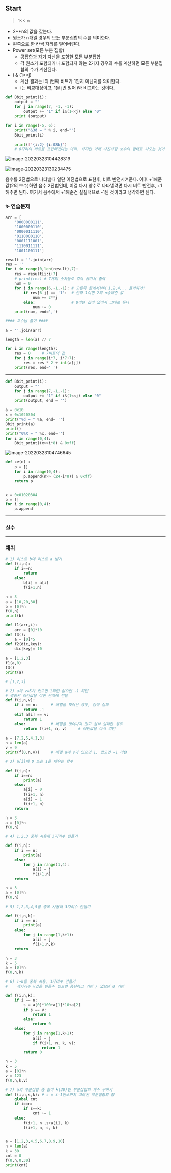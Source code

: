 ## Start



> 1<< n

- 2**n의 값을 갖는다.
- 원소가 n개일 경우의 모든 부분집합의 수를 의미한다.
- 왼쪽으로 한 칸씩 자리를 밀어버린다.
- Power set(모든 부분 집합)
  - 공집합과 자기 자신을 포함한 모든 부분집합
  - 각 원소가 포함되거나 포함되지 않는 2가지 경우의 수를 계산하면 모든 부분집합의 수가 계산된다.
- i & (1<<j)
  - 계산 결과는 i의 j번째 비트가 1인지 아닌지를 의미한다.
  - i는 비교대상이고, 1을 j번 밀어 i와 비교하는 것이다.



```python
def Bbit_print(i):
    output = ""
    for j in range(7, -1, -1):
        output += "1" if i&(1<<j) else "0"
    print (output)
    
for i in range(-5, 6):
    print("&3d = " % i, end="")
    Bbit_print(i)
    
    print(f'{i:2} {i:08b}')
    # 8자리의 비트를 표현하겠다는 의미. 하지만 아래 사진처럼 보수의 형태로 나오는 것이 아니라 -0000101 처럼 음수 그대로 출력된다는 단점이 있다.
```

![image-20220323104428319](Start.assets/image-20220323104428319.png)

![image-20220323130234475](Start.assets/image-20220323130234475.png)

음수를 2진법으로 나타낼때 일단 이진법으로 표현후, 비트 반전시켜준다. 이후 +1해준 값(2의 보수)하면 음수 2진법인데, 이걸 다시 양수로 나타낼려면 다시 비트 반전후, +1 해주면 된다. 여기서 음수에서 +1해준건 실질적으로 -1된 것이라고 생각하면 된다.



### ✨ 연습문제 

```python
arr = [
    '0000000111',
    '1000000110',
    '0000011110',
    '0110000110',
    '0001111001',
    '1110011111',
    '1001100111']

result = ''.join(arr)
res = ''
for i in range(0,len(result),7):
    res = result[i:i+7]
    # print(res) # 7개의 숫자들로 각각 끊겨서 출력
    num = 0
    for j in range(6,-1,-1): # 오른쪽 끝에서부터 1,2,4,.. 돌아줘야!
        if res[6-j] == '1':  # 만약 1이면 2의 n승해준 값
            num += 2**j
        else:                # 0이면 값이 없어서 그대로 둔다
            num += 0
    print(num, end=',')

#### 교수님 풀이 ####

a = ''.join(arr)

length = len(a) // 7

for i in range(length):
    res = 0     # 7비트의 값
    for j in range(i*7, i*7+7):
        res = res * 2 + int(a[j])
    print(res, end=' ')
```







----



```python
def Bbit_print(i):
    output = ""
    for j in range(7,-1,-1):
        output += "1" if i&(1<<j) else "0"
    print(output, end = '')
    
a = 0x10
x = 0x1020304
print("%d = " %a, end= '')
Bbit_print(a)
print()
print("0%X = " %x, end='')
for i in range(0,4):
    Bbit_print((x>>i*8) & 0xff)
```

![image-20220323104746645](Start.assets/image-20220323104746645.png)



```python
def ce(n) :
    p = []
    for i in range(0,4):
        p.append(n>> (24-i*8)) & 0xff)
    return p


x = 0x01020304
p = []
for i in range(0,4):
    p.append
```





-----

### 실수





----

### 재귀

```python
# 1) 리스트 b에 리스트 a 넣기
def f(i,n):
    if i==n:
        return
    else:
        b[i] = a[i]
        f(i+1,n)
        
n = 3
a = [10,20,30]
b = [0]*n
f(0,n)
print(b)
```

```python
def f1(arr,i):
    arr = [0]*10
def f3():
    a = [0]*5
def f2(dic,key):
    dic[key]= 10
    
a = [1,2,3]
f1(a,0)
f3()
print(a)

# [1,2,3]
```

```python
# 2) a의 v=5가 있으면 1리턴 없으면 -1 리턴
# 결정된 리턴값을 이전 단계에 전달
def f(i,n,v):
    if i == n:		# 배열을 벗어난 경우, 검색 실패
        return -1
    elif a[i] == v:
        return 1
    else:			# 배열을 벗어나지 않고 검색 실패한 경우
        return f(i+1, n, v)		# 리턴값을 다시 리턴
    
a = [7,2,5,4,1,3]
n = len(a)
v = 9
print(f(0,n,v))		# 배열 a에 v가 있으면 1, 없으면 -1 리턴
```

```python
# 3) a[i]에 0 또는 1을 채우는 함수

def f(i,n):
    if i==n:
        print(a)
    else:
        a[i] = 0
        f(i+1, n)
        a[i] = 1
        f(i+1, n)
    return

n = 3
a = [0]*n
f(0,n)
```

```python
# 4) 1,2,3 중복 사용해 3자리수 만들기

def f(i,n):
    if i == n:
        print(a)
    else:
        for j in range(1,4):
            a[i] = j
            f(i+1,n)
    return 

n = 3
a = [0]*n
f(0,n)
```

```python
# 5) 1,2,3,4,5를 중복 사용해 3자리수 만들기

def f(i,n,k):
    if i == n:
        print(a)
    else:
        for j in range(1,k+1):
            a[i] = j
            f(i+1,n,k)
    return

n = 3
k = 5
a = [0]*n
f(0,n,k)
```

```python
# 6) 1~k를 중복 사용, 3자리수 만들기
#    세자리수 v값을 만들수 있으면 중단하고 리턴 / 없으면 0 리턴

def f(i,n,k):
    if i == n:
        s = a[0]*100+a[1]*10+a[2]
        if s == v:
            return 1
        else:
            return 0
    else:
        for j in range(1,k+1):
            a[i] = j
            if f(i+1, n, k, v):
                return 1
        return 0

n = 3
k = 5
a = [0]*n
v = 123
f(0,n,k,v)
```

```python
# 7) a의 부분집합 중 합이 k(30)인 부분집합의 개수 구하기
def f(i,n,s,k):	# s = i-1원소까지 고려된 부분집합의 합
    global cnt
    if i==n:
        if s==k:
            cnt += 1
    else:
        f(i+1, n ,s+a[i], k)
        f(i+1, n, s, k)

        
a = [1,2,3,4,5,6,7,8,9,10]
n = len(a)
k = 30
cnt = 0
f(0,n,0,30)
print(cnt)
```

